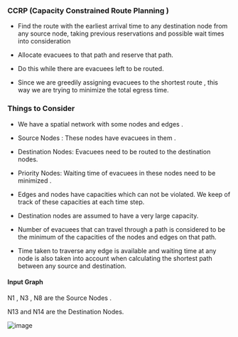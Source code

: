 ### CCRP (Capacity Constrained Route Planning )

  - Find the route with the earliest arrival time to any destination node from any source node, taking previous reservations and possible wait times into consideration

  - Allocate evacuees to that path and reserve that path.

  - Do this while there are evacuees left to be routed.

  - Since we are greedily assigning evacuees to the shortest route , this way we are trying to minimize the total egress time.

### Things to Consider 

  - We have a spatial network with some nodes and edges .

  - Source Nodes : These nodes have evacuees in them .

  - Destination Nodes: Evacuees need to be routed to the destination nodes. 

  - Priority Nodes: Waiting time of evacuees in these nodes need to be minimized .

  - Edges and nodes have capacities which can not be violated. We keep of track of these capacities at each time step. 
  
  - Destination nodes are assumed to have a very large capacity.

  - Number of evacuees that can travel through a path is considered to be the minimum of the capacities of the nodes and edges on that path.

  - Time taken to traverse any edge is available and waiting time at any node is also taken into account when calculating the shortest path between any source and destination.


#### Input Graph 

N1 , N3 , N8 are the Source Nodes .

N13 and N14 are the Destination Nodes.

![image](https://user-images.githubusercontent.com/23136178/131255201-2df0ff55-d4b6-4c10-a175-6531c1a5415e.png)


